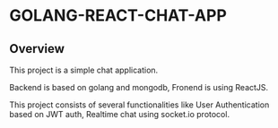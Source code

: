 # GOLANG-REACT-CHAT-APP

## Overview
This project is a simple chat application.

Backend is based on golang and mongodb, Fronend is using ReactJS.

This project consists of several functionalities like User Authentication based on JWT auth, Realtime chat using socket.io protocol.
